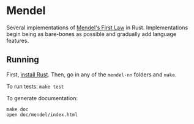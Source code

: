 # Mendel #

Several implementations of [Mendel's First Law][1] in
Rust. Implementations begin being as bare-bones as possible and
gradually add language features.

## Running ##

First, [install Rust][2]. Then, go in any of the `mendel-nn` folders
and `make`.

To run tests: `make test`

To generate documentation:

    make doc
    open doc/mendel/index.html

[1]: http://rosalind.info/problems/iprb/
[2]: http://www.rust-lang.org/install.html
